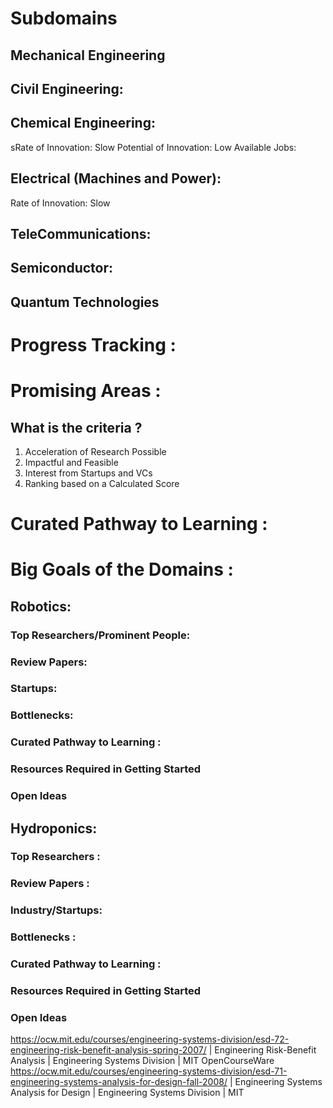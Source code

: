 # Subdomains

## Mechanical Engineering

## Civil Engineering:

## Chemical Engineering:

sRate of Innovation: Slow
Potential of Innovation: Low
Available Jobs:

## Electrical (Machines and Power):

Rate of Innovation: Slow

## TeleCommunications:

## Semiconductor:

## Quantum Technologies

# Progress Tracking :

# Promising Areas :

## What is the criteria ?

1. Acceleration of Research Possible
2. Impactful and Feasible
3. Interest from Startups and VCs
4. Ranking based on a Calculated Score

# Curated Pathway to Learning :

# Big Goals of the Domains :

## Robotics:

### Top Researchers/Prominent People:

### Review Papers:

### Startups:

### Bottlenecks:

### Curated Pathway to Learning :

### Resources Required in Getting Started

### Open Ideas

## Hydroponics:

### Top Researchers :

### Review Papers :

### Industry/Startups:

### Bottlenecks :

### Curated Pathway to Learning :

### Resources Required in Getting Started

### Open Ideas

https://ocw.mit.edu/courses/engineering-systems-division/esd-72-engineering-risk-benefit-analysis-spring-2007/ | Engineering Risk-Benefit Analysis | Engineering Systems Division | MIT OpenCourseWare
https://ocw.mit.edu/courses/engineering-systems-division/esd-71-engineering-systems-analysis-for-design-fall-2008/ | Engineering Systems Analysis for Design | Engineering Systems Division | MIT
